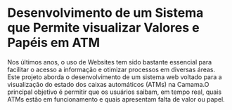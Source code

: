 # Desenvolvimento de um Sistema que Permite visualizar Valores e Papéis em ATM

Nos últimos anos, o uso de Websites tem sido bastante essencial para facilitar o acesso a informação e otimizar processos em diversas áreas. Este projeto aborda o desenvolvimento de um sistema web voltado para a visualização do estado dos caixas automáticos (ATMs) na Camama.O principal objetivo é permitir que os usuários saibam, em tempo real, quais ATMs estão em funcionamento e quais apresentam falta de valor ou papel.